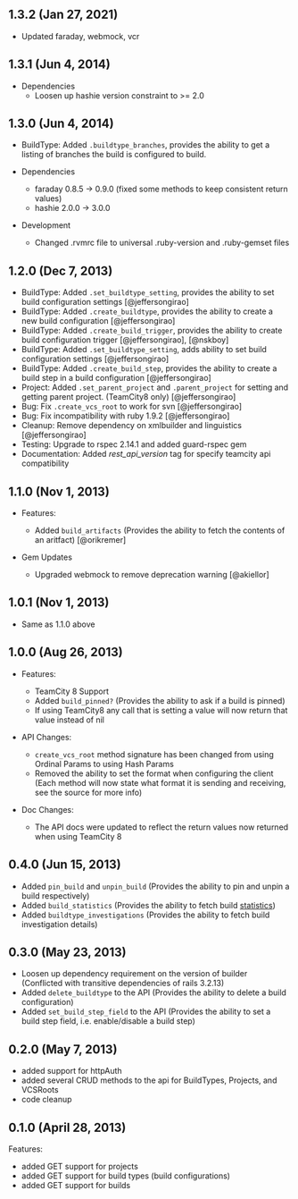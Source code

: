 ## 1.3.2 (Jan 27, 2021)

* Updated faraday, webmock, vcr

## 1.3.1 (Jun 4, 2014)

* Dependencies
    * Loosen up hashie version constraint to >= 2.0

## 1.3.0 (Jun 4, 2014)

* BuildType: Added ```.buildtype_branches```, provides the ability to
  get a listing of branches the build is configured to build.

* Dependencies
    * faraday 0.8.5 -> 0.9.0 (fixed some methods to keep consistent return values)
    * hashie 2.0.0 -> 3.0.0

* Development
    * Changed .rvmrc file to universal .ruby-version and .ruby-gemset files

## 1.2.0 (Dec 7, 2013)

* BuildType: Added ```.set_buildtype_setting```, provides the ability to set build configuration settings [@jeffersongirao]
* BuildType: Added ```.create_buildtype```, provides the ability to create a new build configuration [@jeffersongirao]
* BuildType: Added ```.create_build_trigger```, provides the ability to create build configuration trigger [@jeffersongirao], [@nskboy]
* BuildType: Added ```.set_buildtype_setting```, adds ability to set build configuration settings [@jeffersongirao]
* BuildType: Added ```.create_build_step```, provides the ability to create a build step in a build configuration [@jeffersongirao]
* Project: Added ```.set_parent_project``` and ```.parent_project``` for setting and getting parent project. (TeamCity8 only) [@jeffersongirao]
* Bug: Fix ```.create_vcs_root``` to work for svn [@jeffersongirao]
* Bug: Fix incompatibility with ruby 1.9.2 [@jeffersongirao]
* Cleanup: Remove dependency on xmlbuilder and linguistics [@jeffersongirao]
* Testing: Upgrade to rspec 2.14.1 and added guard-rspec gem
* Documentation: Added *rest_api_version* tag for specify teamcity api compatibility

## 1.1.0 (Nov 1, 2013)

* Features:
    * Added ```build_artifacts``` (Provides the ability to fetch the
      contents of an aritfact) [@orikremer]

* Gem Updates
    * Upgraded webmock to remove deprecation warning [@akiellor]

## 1.0.1 (Nov 1, 2013)

* Same as 1.1.0 above

## 1.0.0 (Aug 26, 2013)

* Features:
    * TeamCity 8 Support
    * Added ```build_pinned?``` (Provides the ability to ask if a build is pinned)
    * If using TeamCity8 any call that is setting a value will now return that value instead of nil

* API Changes:
    * ```create_vcs_root``` method signature has been changed from using Ordinal Params to using Hash Params
    * Removed the ability to set the format when configuring the client (Each method will now state what format it is sending and receiving, see the source for more info)

* Doc Changes:
    * The API docs were updated to reflect the return values now returned when using TeamCity 8

## 0.4.0 (Jun 15, 2013)

* Added ```pin_build``` and ```unpin_build``` (Provides the ability to pin and unpin a build respectively)
* Added ```build_statistics``` (Provides the ability to fetch build [statistics](http://confluence.jetbrains.com/display/TCD8/Custom+Chart#CustomChart-listOfDefaultStatisticValues))
* Added ```buildtype_investigations``` (Provides the ability to fetch build investigation details)

## 0.3.0 (May 23, 2013)

* Loosen up dependency requirement on the version of builder (Conflicted with transitive dependencies of rails 3.2.13)
* Added ```delete_buildtype``` to the API (Provides the ability to delete a build configuration)
* Added ```set_build_step_field``` to the API (Provides the ability to set a build step field, i.e. enable/disable a build step)

## 0.2.0 (May 7, 2013)

  - added support for httpAuth
  - added several CRUD methods to the api for BuildTypes, Projects, and VCSRoots
  - code cleanup

## 0.1.0 (April 28, 2013)

Features:

  - added GET support for projects
  - added GET support for build types (build configurations)
  - added GET support for builds
